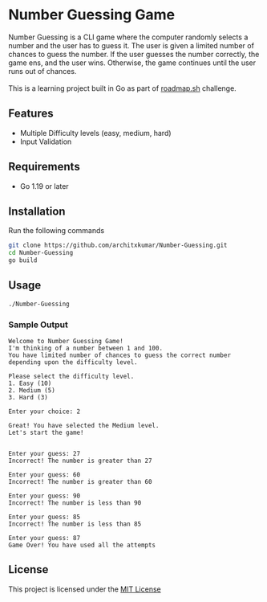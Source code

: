 # Number Guessing Game

Number Guessing is a CLI game where the computer randomly selects a number 
and the user has to guess it. The user is given a limited number of chances to guess the number. 
If the user guesses the number correctly, the game ens, and the user wins. Otherwise,
the game continues until the user runs out of chances.
</br>
</br>
This is a learning project built in Go as part of [roadmap.sh](https://roadmap.sh/projects/number-guessing-game) challenge.

## Features

- Multiple Difficulty levels (easy, medium, hard)
- Input Validation

## Requirements

- Go 1.19 or later

## Installation

Run the following commands

```bash
git clone https://github.com/architxkumar/Number-Guessing.git
cd Number-Guessing
go build
```

## Usage
```bash
./Number-Guessing
```
### Sample Output
```text
Welcome to Number Guessing Game!
I'm thinking of a number between 1 and 100.
You have limited number of chances to guess the correct number depending upon the difficulty level.

Please select the difficulty level.
1. Easy (10)
2. Medium (5)
3. Hard (3)

Enter your choice: 2

Great! You have selected the Medium level.
Let's start the game!


Enter your guess: 27
Incorrect! The number is greater than 27

Enter your guess: 60
Incorrect! The number is greater than 60

Enter your guess: 90
Incorrect! The number is less than 90

Enter your guess: 85
Incorrect! The number is less than 85

Enter your guess: 87
Game Over! You have used all the attempts
```

## License

This project is licensed under the [MIT License](./LICENSE)